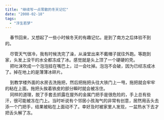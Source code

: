 ```yaml
---
title: "继续写一点零散的冬天记忆"
date: "2008-02-18"
tags: 
  - "浮生若梦"
---
```


    春节回来，又想起了一些小时候冬天的有趣记忆。是到了南方之后体验不到的。

    尽管天气很冷，我有时候洗完了澡，从澡堂出来不戴帽子就往外跑。等跑到家，头发上没干的水全都冻成了冰。感觉就是头上顶了一个硬硬的壳。  
    把吐沫吹成一个泡泡挂在嘴巴上，过一会吐掉。泡泡不会破，因为已经冻成冰了。掉在地上的是薄薄冰碎片。

    到教学楼外面的水房去洗拖把，然后把拖把头往大铁门上一甩，拖把就会牢牢的粘在上面。拖把头挨着铁皮的部分瞬时就会被冻住。  
    同样的道理，脱了手套去抓露在屋外的金属门把手是很危险的，手上总有些汗，很可能被冻在门上。当时听说有个邻居小孩淘气的非常有创意，居然用舌头去添一个门把手，结果被粘在上面动不了。幸好及时被家里人发现，一盆热水下去才把舌头解了冻。


